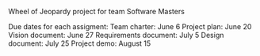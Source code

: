 Wheel of Jeopardy project for team Software Masters

Due dates for each assigment:
Team charter: June 6
Project plan: June 20
Vision document: June 27
Requirements document: July 5
Design document: July 25
Project demo: August 15
